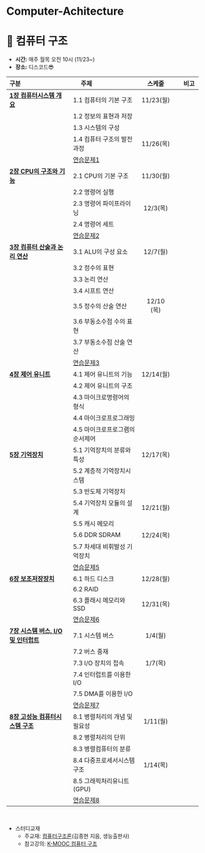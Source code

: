 # Computer-Achitecture

# 📂 컴퓨터 구조

- **시간:** 매주 월목 오전 10시 (11/23~)
- **장소:** 디스코드😎

| 구분                      | 　 주제         |     스케줄     |   　비고　   |
| :----------------------- | :------------ | :-----------: | :--------: |
| [**1장 컴퓨터시스템 개요**]() | 1.1 컴퓨터의 기본 구조   |11/23(월)|            |
|                          | 1.2 정보의 표현과 저장 |          |            |
|                          | 1.3 시스템의 구성 |              |            |
|                          | 1.4 컴퓨터 구조의 발전 과정|11/26(목)|           |
|                          | [연습문제1](연습문제1.md)           |             |           |
| [**2장 CPU의 구조와 기능**]() | 2.1 CPU의 기본 구조 |11/30(월)|              |
|                          | 2.2 명령어 실행  |         |                 |
|                          | 2.3 명령어 파이프라이닝  |12/3(목)|            |
|                          | 2.4 명령어 세트 |         |                 |
|                          | [연습문제2](연습문제2.md) |         |                 |
| [**3장 컴퓨터 산술과 논리 연산**]() | 3.1 ALU의 구성 요소 | 12/7(월)|              |
|                          | 3.2 정수의 표현 |         |                 |
|                          | 3.3 논리 연산   |         |                 |
|                          | 3.4 시프트 연산  |         |                 |
|                          | 3.5 정수의 산술 연산 | 12/10 (목)|                 |
|                          | 3.6 부동소수점 수의 표현 |         |                 |
|                          | 3.7 부동소수점 산술 연산 |         |                 |
|                          | [연습문제3](연습문제3.md) |         |                 |
| [**4장 제어 유니트**]() | 4.1 제어 유니트의 기능 | 12/14(월)|              |
|                          | 4.2 제어 유니트의 구조 |         |                 |
|                          | 4.3 마이크로명령어의 형식 |         |                 |
|                          | 4.4 마이크로프로그래밍  |         |                 |
|                          | 4.5 마이크로프로그램의 순서제어 | |                 |
| [**5장 기억장치**]()        | 5.1 기억장치의 분류와 특성 |12/17(목)         |                 |
|                          | 5.2 계층적 기억장치시스템 |         |                 |
|                          | 5.3 반도체 기억장치 |         |                 |
|                          | 5.4 기억장치 모듈의 설계 |  12/21(월)      |              |
|                          | 5.5 캐시 메모리   |         |                 |
|                          | 5.6 DDR SDRAM | 12/24(목)        |                 |
|                          | 5.7 차세대 비휘발성 기억장치 |         |                 |
|                          | [연습문제5](연습문제5.md)|         |                 |
| [**6장 보조저장장치**]()     | 6.1 하드 디스크 |12/28(월)         |                 |
|                          | 6.2 RAID |         |                 |
|                          | 6.3 플래시 메모리와 SSD |  12/31(목)      |                 |
|                          | [연습문제6](연습문제6.md) |        |              |
| [**7장 시스템 버스, I/O 및 인터럽트**]()| 7.1 시스템 버스 |1/4(월)         |                 |
|                          | 7.2 버스 중재 |         |                 |
|                          | 7.3 I/O 장치의 접속 | 1/7(목)        |                 |
|                          | 7.4 인터럽트를 이용한 I/O |        |              |
|                          | 7.5 DMA를 이용한 I/O   |         |                 |
|                          | [연습문제7](연습문제7.md) |         |                 |
| [**8장 고성능 컴퓨터시스템 구조**]()| 8.1 병렬처리의 개념 및 필요성 |1/11(월)         |                 |
|                          | 8.2 병렬처리의 단위 |         |                 |
|                          | 8.3 병렬컴퓨터의 분류 |         |                 |
|                          | 8.4 다중프로세서시스템 구조 | 1/14(목)       |              |
|                          | 8.5 그래픽처리유니트(GPU)  |         |                 |
|                          | [연습문제8](연습문제8.md) |         |                 |









<br>

- 스터디교재
  - 주교재: [컴퓨터구조론](http://www.kyobobook.co.kr/product/detailViewKor.laf?ejkGb=KOR&mallGb=KOR&barcode=9788970509693&orderClick=LAG&Kc=)(김종현 지음, 생능출판사)
  - 참고강의: [K-MOOC 컴퓨터 구조](http://www.kmooc.kr/courses/course-v1:SMUCk+CK.SMUC03k+2017_T6/video)

